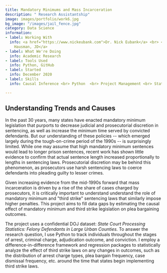 ```yaml
---
title: Mandatory Minimums and Mass Incarceration
description: " Research Assistantship"
image: images/portfolio/work6.jpg
bg_image: "/images/jail_fence.jpg"
category: Data Science
information:
- label: Working With
  info: <a href="https://www.nickeubank.com">Dr. Nick Eubank</a> <br> <a href="https://www.david-hausman.com/">David
    Hausman, JD</a>
- label: What We're Doing
  info: Academic Research
- label: Tools Used
  info: Python, GitHub
- label: Started
  info: December 2020
- label: Skills
  info: Causal Inference <br> Python  <br> Project Management <br> Statistical Analysis

---
```

## Understanding Trends and Causes

In the past 30 years, many states have enacted mandatory minimum legislation that purports to decrease judicial and prosecutorial discretion in sentencing, as well as increase the minimum time served by convicted defendants. But our understanding of these policies -- which emerged largely during the tough-on-crime period of the 1990s --  is surprisingly limited. While one may assume that high mandatory minimum sentences would lead to longer prison sentences, recent work has shown little evidence to confirm that actual sentence length increased proportionally to lengths in sentencing laws. Prosecutorial discretion may be behind this phenomenon, as prosecutors use harsh sentencing laws to coerce defendants into pleading guilty to lesser crimes. <p>

Given increasing evidence from the mid-1990s forward that mass incarceration is driven by a rise of the share of cases charged by prosecutors, it is critically important to understand understand the role of mandatory minimum and "third strike" sentencing laws that similarly impose higher penalties. This project aims to fill data gaps by estimating the causal effect of mandatory minimum and third strike legislation on plea bargaining outcomes.<p>

The project uses a confidential DOJ dataset: <i> State Court Processing Statistics: Felony Defendants in Large Urban Counties. </i> To answer the research question, I use Python to track individuals throughout the stages of arrest, criminal charge, adjudication outcome, and conviction. I employ a difference-in-difference framework and regression packages to statistically analyze the effect of third strike laws on any changes in outcomes, such as the distribution of arrest charge types, plea bargain frequency, case dismissal frequency, etc. around the time that states begin implementing third strike laws.